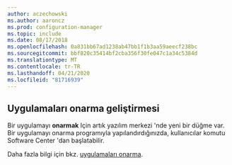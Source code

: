 ```yaml
---
author: aczechowski
ms.author: aaroncz
ms.prod: configuration-manager
ms.topic: include
ms.date: 08/17/2018
ms.openlocfilehash: 0a831bb67ad1238ab47bb1f1b3aa59aeecf238bc
ms.sourcegitcommit: bbf820c35414bf2cba356f30fe047c1a34c5384d
ms.translationtype: MT
ms.contentlocale: tr-TR
ms.lasthandoff: 04/21/2020
ms.locfileid: "81716939"
---
```

## <a name="improvement-to-repair-applications"></a><a name="bkmk_repair"></a>Uygulamaları onarma geliştirmesi
<!--1357866-->

Bir uygulamayı **onarmak** Için artık yazılım merkezi 'nde yeni bir düğme var. Bir uygulamayı onarma programıyla yapılandırdığınızda, kullanıcılar komutu Software Center 'dan başlatabilir. 

Daha fazla bilgi için bkz. [uygulamaları onarma](../capabilities-in-technical-preview-1807.md#bkmk_app-repair).


